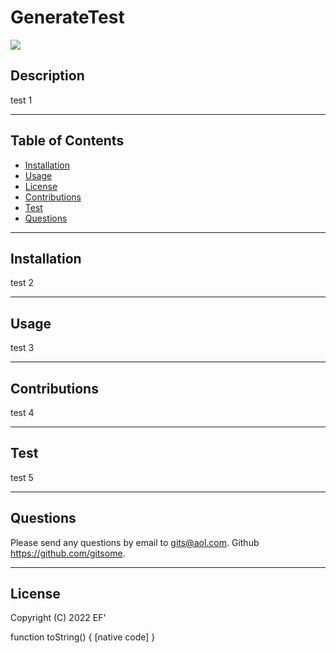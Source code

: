 # GenerateTest
  
  ![](https://img.shields.io/badge/License-Apache-brightgreen)

  ## Description
  
  test 1

  ---
  ## Table of Contents 
  
  - [Installation](#installation)
  - [Usage](#usage)
  - [License](#license)
  - [Contributions](#contributions)
  - [Test](#test)
  - [Questions](#questions)

  ---
  ## Installation
  test 2

  ---
  ## Usage
   test 3


  ---
  ## Contributions
  test 4

  ---
  ## Test
  test 5

  ---
  ## Questions 

  Please send any questions by email to gits@aol.com.
  Github https://github.com/gitsome.

  ---
  ## License
  
  Copyright (C) 2022  EF'

  function toString() { [native code] }
  
